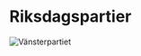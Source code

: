 # Riksdagspartier

![Vänsterpartiet](https://upload.wikimedia.org/wikipedia/commons/thumb/0/00/V%C3%A4nsterpartiet_logo.svg/64px-V%C3%A4nsterpartiet_logo.svg.png)
